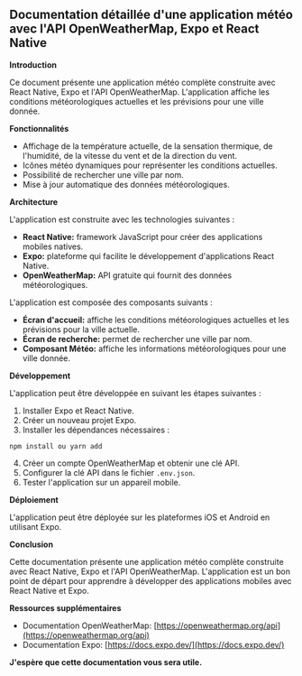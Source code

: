 ## Documentation détaillée d'une application météo avec l'API OpenWeatherMap, Expo et React Native

**Introduction**

Ce document présente une application météo complète construite avec React Native, Expo et l'API OpenWeatherMap. L'application affiche les conditions météorologiques actuelles et les prévisions pour une ville donnée.

**Fonctionnalités**

* Affichage de la température actuelle, de la sensation thermique, de l'humidité, de la vitesse du vent et de la direction du vent.
* Icônes météo dynamiques pour représenter les conditions actuelles.
* Possibilité de rechercher une ville par nom.
* Mise à jour automatique des données météorologiques.

**Architecture**

L'application est construite avec les technologies suivantes :

* **React Native:** framework JavaScript pour créer des applications mobiles natives.
* **Expo:** plateforme qui facilite le développement d'applications React Native.
* **OpenWeatherMap:** API gratuite qui fournit des données météorologiques.

L'application est composée des composants suivants :

* **Écran d'accueil:** affiche les conditions météorologiques actuelles et les prévisions pour la ville actuelle.
* **Écran de recherche:** permet de rechercher une ville par nom.
* **Composant Météo:** affiche les informations météorologiques pour une ville donnée.

**Développement**

L'application peut être développée en suivant les étapes suivantes :

1. Installer Expo et React Native.
2. Créer un nouveau projet Expo.
3. Installer les dépendances nécessaires :

```
npm install ou yarn add
```

4. Créer un compte OpenWeatherMap et obtenir une clé API.
5. Configurer la clé API dans le fichier `.env.json`.
6. Tester l'application sur un appareil mobile.

**Déploiement**

L'application peut être déployée sur les plateformes iOS et Android en utilisant Expo.

**Conclusion**

Cette documentation présente une application météo complète construite avec React Native, Expo et l'API OpenWeatherMap. L'application est un bon point de départ pour apprendre à développer des applications mobiles avec React Native et Expo.

**Ressources supplémentaires**

* Documentation OpenWeatherMap: [https://openweathermap.org/api](https://openweathermap.org/api)
* Documentation Expo: [https://docs.expo.dev/](https://docs.expo.dev/)



**J'espère que cette documentation vous sera utile.**

